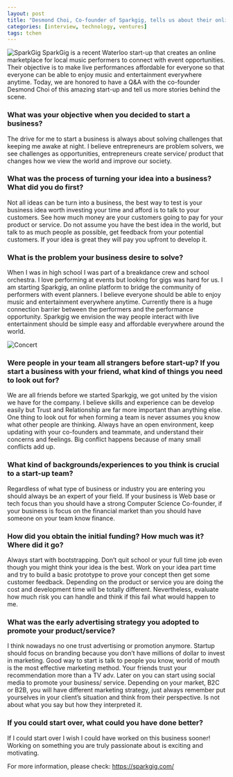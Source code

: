 ```yaml
---
layout: post
title: "Desmond Choi, Co-founder of Sparkgig, tells us about their online performers platform and the importance of passion in a start-up company"
categories: [interview, technology, ventures]
tags: tchen
---
```

![SparkGig](http://i.imgur.com/DcmusHB.png)
SparkGig is a recent Waterloo start-up that creates an online marketplace for local music performers to connect with event opportunities. Their objective is to make live  performances affordable for everyone so that everyone can be able to enjoy music and entertainment everywhere anytime. Today, we are honored to have a Q&A with the co-founder Desmond Choi of this amazing start-up and tell us more stories behind the scene.

### What was your objective when you decided to start a business?
The drive for me to start a business is always about solving challenges that keeping me awake at night. I believe entrepreneurs are problem solvers, we see challenges as opportunities, entrepreneurs create service/ product that changes how we view the world and improve our society.

### What was the process of turning your idea into a business? What did you do first?
Not all ideas can be turn into a business, the best way to test is your business idea worth investing your time and afford is to talk to your customers. See how much money are your customers going to pay for your product or service. Do not assume you have the best idea in the world, but talk to as much people as possible, get feedback from your potential customers. If your idea is great they will pay you upfront to develop it.

### What is the problem your business desire to solve?
When I was in high school I was part of a breakdance crew and school orchestra. I love performing at events but looking for gigs was hard for us. I am starting Sparkgig, an online platform to bridge the community of performers with event planners. I believe everyone should be able to enjoy music and entertainment everywhere anytime. Currently there is a huge connection barrier between the performers and the performance opportunity. Sparkgig we envision the way people interact with live entertainment should be simple easy and affordable everywhere around the world.

![Concert](http://i.imgur.com/vpVjMD0.jpg)

### Were people in your team all strangers before start-up? If you start a business with your friend, what kind of things you need to look out for?
We are all friends before we started Sparkgig, we got united by the vision we have for the company. I believe skills and experience can be develop easily but Trust and Relationship are far more important than anything else. One thing to look out for when forming a team is never assumes you know what other people are thinking. Always have an open environment, keep updating with your co-founders and teammate, and understand their concerns and feelings.  Big conflict happens because of many small conflicts add up.

### What kind of backgrounds/experiences to you think is crucial to a start-up team?
Regardless of what type of business or industry you are entering you should always be an expert of your field. If your business is Web base or tech focus than you should have a strong Computer Science Co-founder, if your business is focus on the financial market than you should have someone on your team know finance.

### How did you obtain the initial funding? How much was it? Where did it go?
Always start with bootstrapping. Don’t quit school or your full time job even though you might think your idea is the best. Work on your idea part time and try to build a basic prototype to prove your concept then get some customer feedback. Depending on the product or service you are doing the cost and development time will be totally different. Nevertheless, evaluate how much risk you can handle and think if this fail what would happen to me.

### What was the early advertising strategy you adopted to promote your product/service?
I think nowadays no one trust advertising or promotion anymore. Startup should focus on branding because you don’t have millions of dollar to invest in marketing. Good way to start is talk to people you know, world of mouth is the most effective marketing method. Your friends trust your recommendation more than a TV adv. Later on you can start using social media to promote your business/ service. Depending on your market, B2C or B2B, you will have different marketing strategy, just always remember put yourselves in your client’s situation and think from their perspective. Is not about what you say but how they interpreted it.

### If you could start over, what could you have done better?
If I could start over I wish I could have worked on this business sooner! Working on something you are truly passionate about is exciting and motivating.

For more information, please check: https://sparkgig.com/
